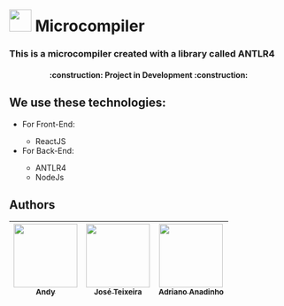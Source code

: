 <h1 ">
<img src="https://cdn-icons-png.flaticon.com/512/2572/2572510.png" style="width:40px">
Microcompiler 
</h1>
<h3>This is a microcompiler created with a library called ANTLR4</h3>
<h4 align="center"> 
    :construction:  Project in Development  :construction:
</h4>
<h2>We use these technologies:</h2>
<ul>
 <li>For Front-End:</li>
 <ul>
 <li>ReactJS</li>
 </ul>
 <li>For Back-End:</li>
 <ul>
 <li>ANTLR4</li>
 <li>NodeJs</li>
 </ul>
</ul>
<h2>Authors</h2>

| [<img src="https://avatars.githubusercontent.com/u/77304321?v=4" width=115><br><sub>Andy</sub>](https://github.com/Andy-kunn) |  [<img src="https://avatars.githubusercontent.com/u/79478309?v=4" width=115><br><sub>José Teixeira</sub>](https://github.com/JoseTeixeiraMendesJunior) |  [<img src="https://avatars.githubusercontent.com/u/83548999?v=4" width=115><br><sub>Adriano Anadinho</sub>](https://github.com/AdrianoAnadinho) |
| :---: | :---: | :---: |
